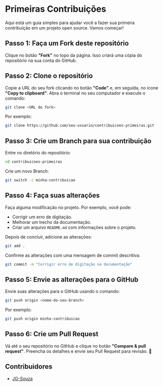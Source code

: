 # **Primeiras Contribuições**

Aqui está um guia simples para ajudar você a fazer sua primeira contribuição em um projeto open source. Vamos começar!



## **Passo 1: Faça um Fork deste repositório**

Clique no botão **"Fork"** no topo da página. Isso criará uma cópia do repositório na sua conta do GitHub.


## **Passo 2: Clone o repositório**

Copie a URL do seu fork clicando no botão **"Code"** e, em seguida, no ícone **"Copy to clipboard"**. Abra o terminal no seu computador e execute o comando:

```bash
git clone <URL do fork>
```
Por exemplo:
```bash
git clone https://github.com/seu-usuario/contribuicoes-primeiras.git
```
## **Passo 3: Crie um Branch para sua contribuição**

Entre no diretório do repositório:

```bash
cd contribuicoes-primeiras
```
Crie um novo Branch:

```bash
git switch -c minha-contribuicao
```

## **Passo 4: Faça suas alterações**

Faça alguma modificação no projeto. Por exemplo, você pode:

- Corrigir um erro de digitação.
- Melhorar um trecho da documentação.
- Criar um arquivo `README.md` com informações sobre o projeto.

Depois de concluir, adicione as alterações:

```bash
git add .
```
Confirme as alterações com uma mensagem de commit descritiva:
```bash
git commit -m "Corrigir erro de digitação na documentação"
```
## **Passo 5: Envie as alterações para o GitHub**

Envie suas alterações para o GitHub usando o comando:

```bash
git push origin <nome-do-seu-branch>
```

Por exemplo:

```bash
git push origin minha-contribuicao
```
## **Passo 6: Crie um Pull Request**

Vá até o seu repositório no GitHub e clique no botão **"Compare & pull request"**. Preencha os detalhes e envie seu Pull Request para revisão. 🎉

## **Contribuidores**

- [JG-Souza](https://github.com/JG-Souza)
